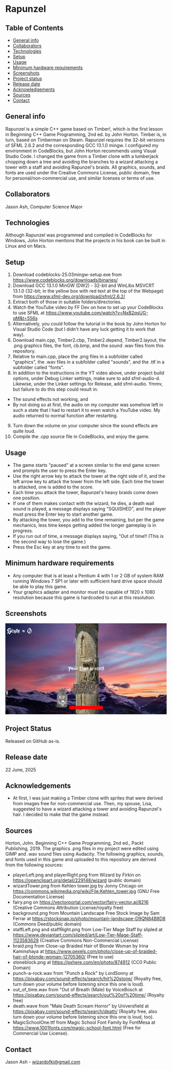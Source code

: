 # Rapunzel
## Table of Contents
* [General info](#General-info)
* [Collaborators](#Collaborators)
* [Technologies](#Technologies)
* [Setup](#Setup)
* [Usage](#Usage)
* [Minimum hardware requirements](#Minimum-hardware-requirements)
* [Screenshots](#Screenshots)
* [Project status](#Project-status)
* [Release date](#Release-date)
* [Acknowledgements](#Acknowledgements)
* [Sources](#Sources)
* [Contact](#Contact)

## General info
Rapunzel is a simple C++ game based on Timber!, which is the first lesson in Beginning C++ Game Programming, 2nd ed. by John Horton. Timber is, in turn, based on Timberman on Steam.
Rapunzel requires the 32-bit versions of SFML 2.6.2 and the corresponding GCC 13.1.0 mingw. I configured my environment in CodeBlocks, but John Horton recommends using Visual Studio Code.
I changed the game from a Timber clone with a lumberjack chopping down a tree and avoiding the branches to a wizard attacking a tower with a staff and avoiding Rapunzel's braids.
All graphics, sounds, and fonts are used under the Creative Commons License, public domain, free for personal/non-commercial use, and similar licenses or terms of use.

## Collaborators
Jason Ash, Computer Science Major

## Technologies
Although Rapunzel was programmed and compiled in CodeBlocks for Windows, John Horton mentions that the projects in his book can be built in Linux and on Macs.

## Setup
1. Download codeblocks-25.03mingw-setup.exe from https://www.codeblocks.org/downloads/binaries/
2. Download GCC 13.1.0 MinGW (DW2) - 32-bit and WinLibs MSVCRT 13.1.0 (32-bit; in the yellow box with red text at the top of the Webpage) from https://www.sfml-dev.org/download/sfml/2.6.2/
3. Extract both of those in suitable folders/directories.
4. Watch the YouTube video by FF Dev on how to set up your CodeBlocks to use SFML at https://www.youtube.com/watch?v=NxB2qsUG-qM&t=556s
5. Alternatively, you could follow the tutorial in the book by John Horton for Visual Studio Code (but I didn't have any luck getting it to work that way).
6. Download main.cpp, Timber2.cbp, Timber2.depend, Timber2.layout, the .png graphics files, the font, cb.bmp, and the sound .wav files from this repository.
7. Relative to main.cpp, place the .png files in a subfolder called "graphics", the .wav files in a subfolder called "sounds", and the .ttf in a subfolder called "fonts".
8. In addition to the instructions in the YT video above, under project build options, under Debug Linker settings, make sure to add sfml-audio-d. Likewise, under the Linker settings for Release, add sfml-audio.
    Ymmv, but failure to do this step could result in:
* The sound effects not working, and
* By not doing so at first, the audio on my computer was somehow left in such a state that I had to restart it to even watch a YouTube video. My audio returned to normal function after restarting.
9. Turn down the volume on your computer since the sound effects are quite loud.   
10. Compile the .cpp source file in CodeBlocks, and enjoy the game.

## Usage
* The game starts "paused" at a screen similar to the end game screen and prompts the user to press the Enter key.
* Use the right arrow key to attack the tower at the right side of it, and the left arrow key to attack the tower from the left side. Each time the tower is attacked, one is added to the score.
* Each time you attack the tower, Rapunzel's heavy braids come down one position.
* If one of them makes contact with the wizard, he dies, a death wail sound is played, a message displays saying "SQUISHED", and the player must press the Enter key to start another game.
* By attacking the tower, you add to the time remaining, but per the game mechanics, less time keeps getting added the longer gameplay is in progress.
* If you run out of time, a message displays saying, "Out of time!! (This is the second way to lose the game.)
* Press the Esc key at any time to exit the game.

## Minimum hardware requirements
* Any computer that is at least a Pentium 4 with 1 or 2 GB of system RAM running Windows 7 SP1 or later with sufficient hard drive space should be able to play this game.
* Your graphics adapter and monitor must be capable of 1920 x 1080 resolution because this game is hardcoded to run at this resolution.

## Screenshots
![A screen capture of the game in play with the wizard attacking the tower and Rapunzel's braids comming down with a score counter in the upper left corner and a time bar in the center at the bottom of the screen](RapunzelScreenshot_2025-06-22_231955.jpg)

## Project Status
Released on GitHub as-is.

## Release date
22 June, 2025

## Acknowledgements
* At first, I was just making a Timber clone with sprites that were derived from images free for non-commercial use. Then, my spouse, Lisa, suggested to have a wizard attacking a tower and avoiding Rapunzel's hair. I decided to make that the game instead.

## Sources
Horton, John. Beginning C++ Game Programming, 2nd ed., Packt Publishing, 2019.
The graphics .png files in my project were edited using GIMP and .wav sound files using Audacity.
The following graphics, sounds, and fonts used in this game and uploaded to this repository are derived from the following sources:
* playerLeft.png and playerRight.png from Wizard by Firkin on https://openclipart.org/detail/229148/wizard (public domain)
* wizardTower.png from Kehlen tower.jpg by Jonny Chicago on https://commons.wikimedia.org/wiki/File:Kehlen_tower.jpg (GNU Free Documentation License)
* fairy.png on https://vectorportal.com/vector/fairy-vector.ai/8216 (Creative Commons Attribution License/royalty free)
* background.png from Mountain Landscape Free Stock Image by Sam Ferrar at https://stocksnap.io/photo/mountain-landscape-D9QN84B8D8 (Commons Deed/public domain)
* staffLeft.png and staffRight.png from Low-Tier Mage Staff by slipled at https://www.deviantart.com/slipled/art/Low-Tier-Mage-Staff-1123583629 (Creative Commons Non-Commercial License)
* braid.png from Close-up Braided Hair of Blonde Woman by Irina Kaminshaya at https://www.pexels.com/photo/close-up-of-braided-hair-of-blonde-woman-12705360/ (Free to use)
* stoneblock.png at https://pxhere.com/en/photo/874912 (CC0 Public Domain)
* punch-a-rock.wav from "Punch a Rock" by LordSonny at https://pixabay.com/sound-effects/search/hit%20stone/ (Royalty free, turn down your volume before listening since this one is loud).
* out_of_time.wav from "Out of Breath (Male) by VoiceBosch at https://pixabay.com/sound-effects/search/out%20of%20time/ (Royalty free)
* death.wave from "Male Death Scream Horror" by Universfield at https://pixabay.com/sound-effects/search/death/ (Royalty free, also turn down your volume before listening since this one is loud, too).
* MagicSchoolOne.ttf from Magic School Font Family by FontMesa at https://www.1001fonts.com/magic-school-font.html (Free for Commercial Use License).

## Contact
Jason Ash - wizardofki@gmail.com
